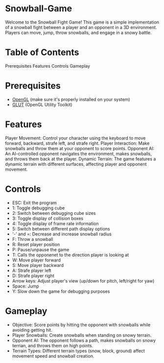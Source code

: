 # Snowball-Game

Welcome to the Snowball Fight Game! This game is a simple implementation of a snowball fight between a player and an opponent in a 3D environment. Players can move, jump, throw snowballs, and engage in a snowy battle.


# Table of Contents
Prerequisites
Features
Controls
Gameplay


# Prerequisites

- [OpenGL](https://www.opengl.org/) (make sure it's properly installed on your system)
- [GLUT](https://www.opengl.org/resources/libraries/glut/) (OpenGL Utility Toolkit)



# Features

Player Movement: Control your character using the keyboard to move forward, backward, strafe left, and strafe right.
Player Interaction: Make snowballs and throw them at your opponent to score points.
Opponent AI: An AI-controlled opponent navigates the environment, makes snowballs, and throws them back at the player.
Dynamic Terrain: The game features a dynamic terrain with different surfaces, affecting player and opponent movement.

# Controls

- ESC: Exit the program
- 1: Toggle debugging cube
- 2: Switch between debugging cube sizes
- 3: Toggle display of collision boxes
- 4: Toggle display of frame rate information
- 5: Switch between different path display options
- '-' and =: Decrease and increase snowball radius
- F: Throw a snowball
- R: Reset player position
- P: Pause/unpause the game
- T: Calls the opponenet to the direction player is looking at 
- W: Move player forward
- S: Move player backward
- A: Strafe player left
- D: Strafe player right
- Arrow keys: Adjust player's view (up/down for pitch, left/right for yaw)
- Space: Jump
- Y: Slow down the game for debugging purposes


# Gameplay

- Objective: Score points by hitting the opponent with snowballs while avoiding getting hit.
- Player Snowballs: Create snowballs when standing on snowy terrain.
- Opponent AI: The opponent follows a path, makes snowballs on snowy terrian, and throws them on high points.
- Terrain Types: Different terrain types (snow, block, ground) affect movement speed and snowball creation.
